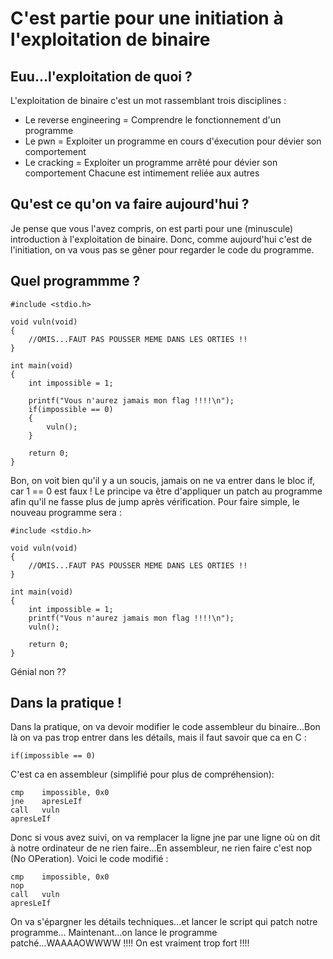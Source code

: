 # C'est partie pour une initiation à l'exploitation de binaire

## Euu...l'exploitation de quoi ?
L'exploitation de binaire c'est un mot rassemblant trois disciplines :
- Le reverse engineering = Comprendre le fonctionnement d'un programme
- Le pwn                 = Exploiter un programme en cours d'éxecution pour dévier son comportement
- Le cracking            = Exploiter un programme arrêté pour dévier son comportement
Chacune est intimement reliée aux autres

## Qu'est ce qu'on va faire aujourd'hui ?
Je pense que vous l'avez compris, on est parti pour une (minuscule) introduction à l'exploitation de binaire. Donc, comme aujourd'hui c'est de l'initiation, on va vous pas se gêner pour regarder le code du programme.

## Quel programmme ?
```
#include <stdio.h>

void vuln(void)
{
	//OMIS...FAUT PAS POUSSER MEME DANS LES ORTIES !!
}

int main(void)
{
	int impossible = 1;

	printf("Vous n'aurez jamais mon flag !!!!\n");
	if(impossible == 0)
	{
		vuln();
	}

	return 0;
}
```
Bon, on voit bien qu'il y a un soucis, jamais on ne va entrer dans le bloc if, car 1 == 0 est faux ! Le principe va être d'appliquer un patch au programme afin qu'il ne fasse plus de jump après vérification. Pour faire simple, le nouveau programme sera :
```
#include <stdio.h>

void vuln(void)
{
	//OMIS...FAUT PAS POUSSER MEME DANS LES ORTIES !!
}

int main(void)
{
	int impossible = 1;
	printf("Vous n'aurez jamais mon flag !!!!\n");
	vuln();

	return 0;
}
```
Génial non ??

## Dans la pratique !
Dans la pratique, on va devoir modifier le code assembleur du binaire...Bon là on va pas trop entrer dans les détails, mais il faut savoir que ca en C :
```
if(impossible == 0)
```
C'est ca en assembleur (simplifié pour plus de compréhension):
```
cmp    impossible, 0x0
jne    apresLeIf
call   vuln
apresLeIf  
```
Donc si vous avez suivi, on va remplacer la ligne jne par une ligne où on dit à notre ordinateur de ne rien faire...En assembleur, ne rien faire c'est nop (No OPeration). Voici le code modifié :
```
cmp    impossible, 0x0
nop    
call   vuln
apresLeIf   
```
On va s'épargner les détails techniques...et lancer le script qui patch notre programme...
Maintenant...on lance le programme patché...WAAAAOWWWW !!!! On est vraiment trop fort !!!!

